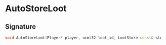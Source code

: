 # AutoStoreLoot

## Signature

```cpp
void AutoStoreLoot(Player* player, uint32 loot_id, LootStore const& store, bool broadcast)
```

